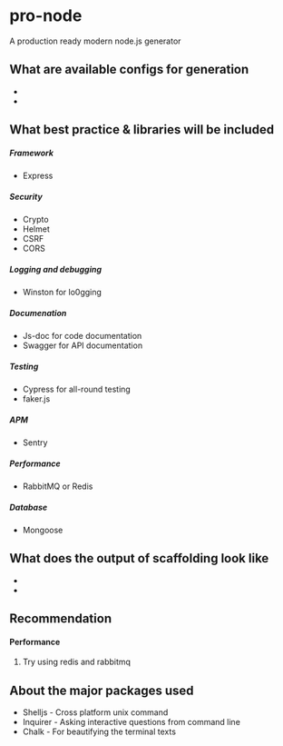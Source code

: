 # pro-node
A production ready modern node.js generator

## What are available configs for generation
- 
- 

## What best practice & libraries will be included

##### Framework
- Express

##### Security
- Crypto
- Helmet
- CSRF
- CORS


##### Logging and debugging
- Winston for lo0gging

##### Documenation
- Js-doc for code documentation
- Swagger for API documentation

##### Testing
- Cypress for all-round testing
- faker.js

##### APM
- Sentry

##### Performance
- RabbitMQ or Redis


##### Database
- Mongoose


## What does the output of scaffolding look like
- 
- 


## Recommendation

#### Performance
1. Try using redis and rabbitmq

## About the major packages used

- Shelljs - Cross platform unix command
- Inquirer - Asking interactive questions from command line
- Chalk - For beautifying the terminal texts